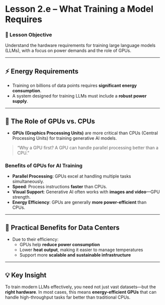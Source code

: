 # Lesson 2.e – What Training a Model Requires

### 🎯 Lesson Objective
Understand the hardware requirements for training large language models (LLMs), with a focus on power demands and the role of GPUs.

---

## ⚡ Energy Requirements

- Training on billions of data points requires **significant energy consumption**.
- A system designed for training LLMs must include a **robust power supply**.

---

## 🧠 The Role of GPUs vs. CPUs

- **GPUs (Graphics Processing Units)** are more critical than CPUs (Central Processing Units) for training generative AI models.

> “Why a GPU first? A GPU can handle parallel processing better than a CPU.”

### Benefits of GPUs for AI Training

- **Parallel Processing**: GPUs excel at handling multiple tasks simultaneously.
- **Speed**: Process instructions **faster** than CPUs.
- **Visual Support**: Generative AI often works with **images and video**—GPU strength.
- **Energy Efficiency**: GPUs are generally **more power-efficient** than CPUs.

---

## 🧊 Practical Benefits for Data Centers

- Due to their efficiency:
  - GPUs help **reduce power consumption**
  - Lower **heat output**, making it easier to manage temperatures
  - Support more **scalable and sustainable infrastructure**

---

## 💡 Key Insight

To train modern LLMs effectively, you need not just vast datasets—but the **right hardware**. In most cases, this means **energy-efficient GPUs** that can handle high-throughput tasks far better than traditional CPUs.

